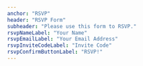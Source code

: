 ```yaml
---
anchor: "RSVP"
header: "RSVP Form"
subheader: "Please use this form to RSVP."
rsvpNameLabel: "Your Name"
rsvpEmailLabel: "Your Email Address"
rsvpInviteCodeLabel: "Invite Code"
rsvpConfirmButtonLabel: "RSVP!"
---
```

